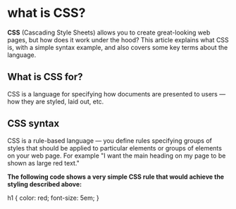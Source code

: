 # what is CSS?

**CSS** (Cascading Style Sheets) allows you to create great-looking web pages, but how does it work under the hood? This article explains what CSS is, with a simple syntax example, and also covers some key terms about the language.

## What is CSS for?
 CSS is a language for specifying how documents are presented to users — how they are styled, laid out, etc.


 ## CSS syntax
CSS is a rule-based language — you define rules specifying groups of styles that should be applied to particular elements or groups of elements on your web page. For example "I want the main heading on my page to be shown as large red text."

**The following code shows a very simple CSS rule that would achieve the styling described above:**

h1 {
    color: red;
    font-size: 5em;
}